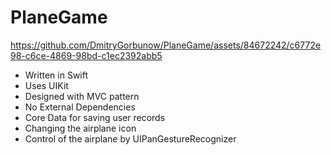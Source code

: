 # PlaneGame

https://github.com/DmitryGorbunow/PlaneGame/assets/84672242/c6772e98-c6ce-4869-98bd-c1ec2392abb5

- Written in Swift
- Uses UIKit
- Designed with MVC pattern
- No External Dependencies
- Core Data for saving user records
- Сhanging the airplane icon
- Control of the airplane by UIPanGestureRecognizer
